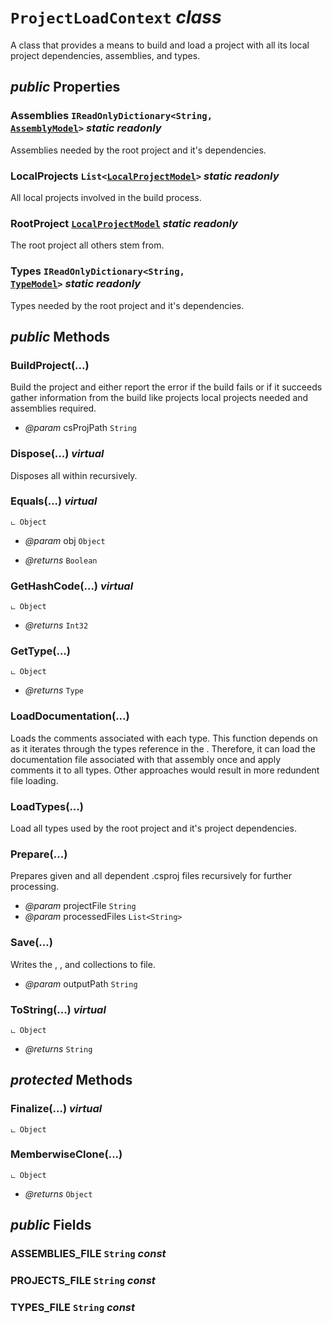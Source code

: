 # <code><span title="A class that provides a means to build and load a project with all its local project dependencies, assemblies, and types.">ProjectLoadContext</span></code> *class*

A class that provides a means to build and load a project with all its local project dependencies, assemblies, and types.

## *public* Properties

### Assemblies <code><span title="A class that provides a means to build and load a project with all its local project dependencies, assemblies, and types.">IReadOnlyDictionary</span><<span title="Represents text as a sequence of UTF-16 code units.">String</span>, <a href="..\Models\AssemblyModel.md">AssemblyModel</a>></code> *static* *readonly*

Assemblies needed by the root project and it's dependencies.

### LocalProjects <code><span title="A class that provides a means to build and load a project with all its local project dependencies, assemblies, and types.">List</span><<a href="..\Models\LocalProjectModel.md">LocalProjectModel</a>></code> *static* *readonly*

All local projects involved in the build process.

### RootProject <code><a href="..\Models\LocalProjectModel.md">LocalProjectModel</a></code> *static* *readonly*

The root project all others stem from.

### Types <code><span title="A class that provides a means to build and load a project with all its local project dependencies, assemblies, and types.">IReadOnlyDictionary</span><<span title="Represents text as a sequence of UTF-16 code units.">String</span>, <a href="..\Models\Language\TypeModel.md">TypeModel</a>></code> *static* *readonly*

Types needed by the root project and it's dependencies.



## *public* Methods

### BuildProject(...)

Build the project and either report the error if the build fails or if it succeeds gather information
from the build like projects local projects needed and assemblies required.

- *@param* csProjPath <code><span title="A class that provides a means to build and load a project with all its local project dependencies, assemblies, and types.">String</span></code>



### Dispose(...) *virtual*

Disposes all <see cref="T:DotDocs.Core.Models.LocalProjectModel" /> within <see cref="F:DotDocs.Core.Loader.ProjectLoadContext.rootProject" /> recursively.



### Equals(...) *virtual*

```
ட Object
```



- *@param* obj <code><span title="A class that provides a means to build and load a project with all its local project dependencies, assemblies, and types.">Object</span></code>

- *@returns* <code><span title="A class that provides a means to build and load a project with all its local project dependencies, assemblies, and types.">Boolean</span></code>

### GetHashCode(...) *virtual*

```
ட Object
```



- *@returns* <code><span title="A class that provides a means to build and load a project with all its local project dependencies, assemblies, and types.">Int32</span></code>

### GetType(...)

```
ட Object
```



- *@returns* <code><span title="A class that provides a means to build and load a project with all its local project dependencies, assemblies, and types.">Type</span></code>

### LoadDocumentation(...)

Loads the comments associated with each type. This function depends on <see cref="P:DotDocs.Core.Loader.ProjectLoadContext.Assemblies" />
as it iterates through the types reference in the <see cref="P:DotDocs.Core.Models.AssemblyModel.Types" />. Therefore, it can load
the documentation file associated with that assembly once and apply comments it to all types. Other approaches
would result in more redundent file loading.



### LoadTypes(...)

Load all types used by the root project and it's project dependencies.



### Prepare(...)

Prepares given and all dependent .csproj files recursively for further processing.

- *@param* projectFile <code><span title="A class that provides a means to build and load a project with all its local project dependencies, assemblies, and types.">String</span></code>
- *@param* processedFiles <code><span title="A class that provides a means to build and load a project with all its local project dependencies, assemblies, and types.">List</span><<span title="Represents text as a sequence of UTF-16 code units.">String</span>></code>



### Save(...)

Writes the <see cref="P:DotDocs.Core.Loader.ProjectLoadContext.Assemblies" />, <see cref="P:DotDocs.Core.Loader.ProjectLoadContext.LocalProjects" />, and <see cref="P:DotDocs.Core.Loader.ProjectLoadContext.Types" /> collections to file.

- *@param* outputPath <code><span title="A class that provides a means to build and load a project with all its local project dependencies, assemblies, and types.">String</span></code>



### ToString(...) *virtual*

```
ட Object
```



- *@returns* <code><span title="A class that provides a means to build and load a project with all its local project dependencies, assemblies, and types.">String</span></code>

## *protected* Methods

### Finalize(...) *virtual*

```
ட Object
```





### MemberwiseClone(...)

```
ட Object
```



- *@returns* <code><span title="A class that provides a means to build and load a project with all its local project dependencies, assemblies, and types.">Object</span></code>

## *public* Fields

### ASSEMBLIES_FILE <code><span title="A class that provides a means to build and load a project with all its local project dependencies, assemblies, and types.">String</span></code> *const*



### PROJECTS_FILE <code><span title="A class that provides a means to build and load a project with all its local project dependencies, assemblies, and types.">String</span></code> *const*



### TYPES_FILE <code><span title="A class that provides a means to build and load a project with all its local project dependencies, assemblies, and types.">String</span></code> *const*

